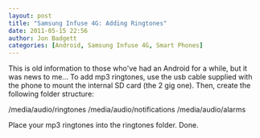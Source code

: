 ```yaml
---
layout: post
title: "Samsung Infuse 4G: Adding Ringtones"
date: 2011-05-15 22:56
author: Jon Badgett
categories: [Android, Samsung Infuse 4G, Smart Phones]
---
```

This is old information to those who've had an Android for a while, but it was news to me... To add mp3 ringtones, use the usb cable supplied with the phone to mount the internal SD card (the 2 gig one). Then, create the following folder structure:

/media/audio/ringtones
/media/audio/notifications
/media/audio/alarms

Place your mp3 ringtones into the ringtones folder. Done.
